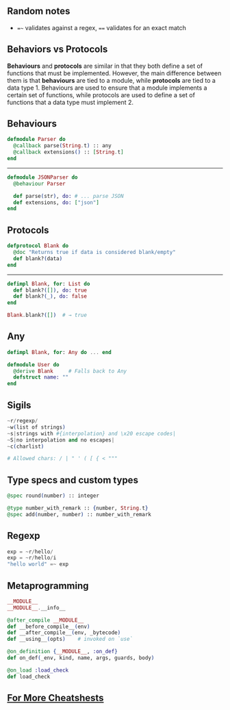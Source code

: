 ## Random notes

- `=~` validates against a regex, `==` validates for an exact match


## Behaviors vs Protocols

**Behaviours** and **protocols** are similar in that they both define a set of functions that must be implemented. However, the main difference between them is that **behaviours** are tied to a module, while **protocols** are tied to a data type 1. Behaviours are used to ensure that a module implements a certain set of functions, while protocols are used to define a set of functions that a data type must implement 2.

## Behaviours

```elixir
defmodule Parser do
  @callback parse(String.t) :: any
  @callback extensions() :: [String.t]
end
```
---
```elixir
defmodule JSONParser do
  @behaviour Parser

  def parse(str), do: # ... parse JSON
  def extensions, do: ["json"]
end
```


## Protocols 

```elixir
defprotocol Blank do
  @doc "Returns true if data is considered blank/empty"
  def blank?(data)
end
```
---
```elixir
defimpl Blank, for: List do
  def blank?([]), do: true
  def blank?(_), do: false
end

Blank.blank?([])  # → true
```

## Any
```elixir
defimpl Blank, for: Any do ... end

defmodule User do
  @derive Blank     # Falls back to Any
  defstruct name: ""
end
```

## Sigils

```elixir
~r/regexp/
~w(list of strings)
~s|strings with #{interpolation} and \x20 escape codes|
~S|no interpolation and no escapes|
~c(charlist)

# Allowed chars: / | " ' ( [ { < """
```

## Type specs and custom types

```elixir
@spec round(number) :: integer

@type number_with_remark :: {number, String.t}
@spec add(number, number) :: number_with_remark
```

## Regexp

```elixir
exp = ~r/hello/
exp = ~r/hello/i
"hello world" =~ exp
```

## Metaprogramming
```elixir
__MODULE__
__MODULE__.__info__

@after_compile __MODULE__
def __before_compile__(env)
def __after_compile__(env, _bytecode)
def __using__(opts)    # invoked on `use`

@on_definition {__MODULE__, :on_def}
def on_def(_env, kind, name, args, guards, body)

@on_load :load_check
def load_check
```

## [For More Cheatshests](https://devhints.io/phoenix-ecto)